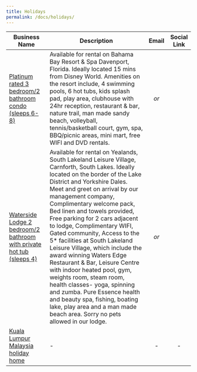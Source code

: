```yaml
---
title: Holidays
permalink: /docs/holidays/
---
```


| Business Name | Description        | Email           | Social Link   |
| --------------------- |-------------------|  :--------------:| :-----------: |
|[Platinum rated 3 bedroom/2 bathroom condo (sleeps 6-8)](http://bbresortandspacondo.vpweb.co.uk)|Available for rental on Bahama Bay Resort & Spa Davenport, Florida. Ideally located 15 mins from Disney World. Amenities on the resort include, 4 swimming pools, 6 hot tubs, kids splash pad, play area, clubhouse with 24hr reception, restaurant & bar, nature trail, man made sandy beach, volleyball, tennis/basketball court, gym, spa, BBQ/picnic areas, mini mart, free WIFI and DVD rentals.|[<i class="fa fa-envelope"/>](mailto:sharonh_76@hotmail.com) or [<i class="fa fa-envelope"/>](mailto:jitter.critter@virgin.net)|[<i class="fa fa-facebook"/>](http://www.facebook.com/bbresortandspacondo) [<i class="fa fa-twitter"/>](https://twitter.com/bahamabay_condo) [<i class="fa fa-instagram"/>](https://www.instagram.com/bahamabay_condo/)|
|[Waterside Lodge 2 bedroom/2 bathroom with private hot tub (sleeps 4)](https://watersidelodge.vistaprintdigital.com/)|Available for rental on Yealands, South Lakeland Leisure Village, Carnforth, South Lakes. Ideally located on the border of the Lake District and Yorkshire Dales. Meet and greet on arrival by our management company, Complimentary welcome pack, Bed linen and towels provided, Free parking for 2 cars adjacent to lodge, Complimentary WIFI, Gated community, Access to the 5* facilities at South Lakeland Leisure Village, which include the award winning Waters Edge Restaurant & Bar, Leisure Centre with indoor heated pool, gym, weights room, steam room, health classes- yoga, spinning and zumba. Pure Essence health and beauty spa, fishing, boating lake, play area and a man made beach area. Sorry no pets allowed in our lodge.|[<i class="fa fa-envelope"/>](mailto:sharonh_76@hotmail.com) or [<i class="fa fa-envelope"/>](mailto:jitter.critter@virgin.net)| [<i class="fa fa-facebook"/>](https://www.facebook.com/WatersideLodge26/)[<i class="fa fa-twitter"/>](https://twitter.com/watersidelodge_?lang=en-gb) [<i class="fa fa-instagram"/>](https://instagram.com/watersidelodge_)|
|[Kuala Lumpur Malaysia holiday home](http://www.flipkey.com/kuala-lumpur-condo-rental/p179930)|-|-|-|
